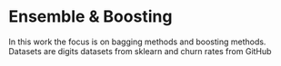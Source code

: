 # Ensemble & Boosting

In this work the focus is on bagging methods and boosting methods.
Datasets are digits datasets from sklearn and churn rates from GitHub
